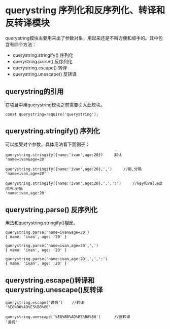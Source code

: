 # querystring 序列化和反序列化、转译和反转译模块

queryatring模块主要用来出了参数对象，用起来还是不叫方便和顺手的。其中包含有四个方法：

- querystring.stringify() 序列化
- querystring.parse() 反序列化
- querystring.escape() 转译
- querystring.unescape() 反转译

## querystring的引用

在项目中用querystring模块之前需要引入此模块。

```
const querystring=require('querystring');
```

## querystring.stringify() 序列化

可以接受对个参数，具体用法看下面例子：

```
querystring.stringify({name:'ivan',age:20})     默认
'name=ivan&age=20'

querystring.stringify({name:'ivan',age:20},',')     //用,分隔
'name=ivan,age=20'

querystring.stringify({name:'ivan',age:20},',',':')     //key和value之间用:分隔
'name:ivan,age:20'
```

## querystring.parse() 反序列化

用法和querystring.stringify()相反。

```
querystring.parse('name=ivan&age=20')
{ name: 'ivan', age: '20' }

querystring.parse('name=ivan,age=20',',')
{ name: 'ivan', age: '20' }

querystring.parse('name:ivan,age:20',',',':')
{ name: 'ivan', age: '20' }
```

## querystring.escape()转译和querystring.unescape()反转译

```
querystring.escape('谭帆')    //转译
'%E8%B0%AD%E5%B8%86'

querystring.unescape('%E8%B0%AD%E5%B8%86')      //反转译
'谭帆'
```
